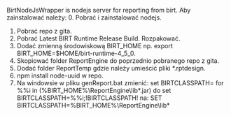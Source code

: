 BirtNodeJsWrapper is nodejs server for reporting from birt.
Aby zainstalować należy:
0. Pobrać i zainstalować nodejs.
1. Pobrać repo z gita.
2. Pobrać Latest BIRT Runtime Release Build. Rozpakować.
3. Dodać zmienną środowiskową BIRT_HOME np. export BIRT_HOME=$HOME/birt-runtime-4_5_0.
4. Skopiować folder ReportEngine do poprzednio pobranego repo z gita.
5. Dodać folder ReportTemp gdzie należy umieścić pliki *.rptdesign.
6. npm install node-uuid w repo.
7. Na windowsie w pliku genReport.bat zmienić:
set BIRTCLASSPATH=
for %%i in (%BIRT_HOME%\ReportEngine\lib\*.jar) do set BIRTCLASSPATH=%%i;!BIRTCLASSPATH!
na:
SET BIRTCLASSPATH=%BIRT_HOME%\ReportEngine\lib\*
